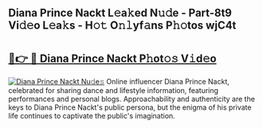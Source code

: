 ## Diana Prince Nackt L𝚎a𝚔ed N𝚞𝚍e - Part-8t9 Vi𝚍𝚎o L𝚎a𝚔s - H𝚘𝚝 O𝚗𝚕yf𝚊ns P𝚑𝚘tos wjC4t

# <h2><a href="http://kfeh29.oniu.top/?m=Diana+Prince+Nackt">🔗👉 🔴 Diana Prince Nackt P𝚑ot𝚘𝚜 V𝚒d𝚎o</a></h2>

[![Diana Prince Nackt Nu𝚍e𝚜](https://i.imgur.com/0qMVB7G.gif)](http://kfeh29.oniu.top/?m=Diana+Prince+Nackt)
Online influencer Diana Prince Nackt, celebrated for sharing dance and lifestyle information, featuring performances and personal blogs. Approachability and authenticity are the keys to Diana Prince Nackt's public persona, but the enigma of his private life continues to captivate the public's imagination.  
